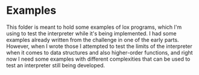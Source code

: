 # Examples

This folder is meant to hold some examples of lox programs, which I'm using to test the interpreter while it's being implemented. I had some examples already written from the challenge in one of the early parts. However, when I wrote those I attempted to test the limits of the interpreter when it comes to data structures and also higher-order functions, and right now I need some examples with different complexities that can be used to test an interpreter still being developed.
